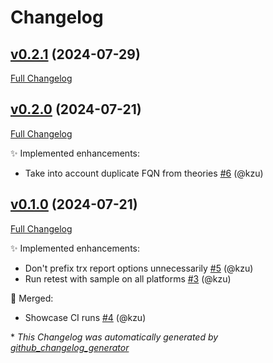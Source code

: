 # Changelog

## [v0.2.1](https://github.com/devlooped/dotnet-retest/tree/v0.2.1) (2024-07-29)

[Full Changelog](https://github.com/devlooped/dotnet-retest/compare/v0.2.0...v0.2.1)

## [v0.2.0](https://github.com/devlooped/dotnet-retest/tree/v0.2.0) (2024-07-21)

[Full Changelog](https://github.com/devlooped/dotnet-retest/compare/v0.1.0...v0.2.0)

:sparkles: Implemented enhancements:

- Take into account duplicate FQN from theories [\#6](https://github.com/devlooped/dotnet-retest/pull/6) (@kzu)

## [v0.1.0](https://github.com/devlooped/dotnet-retest/tree/v0.1.0) (2024-07-21)

[Full Changelog](https://github.com/devlooped/dotnet-retest/compare/cc678481a604157a20545f0a37a4fe7e119a77b3...v0.1.0)

:sparkles: Implemented enhancements:

- Don't prefix trx report options unnecessarily [\#5](https://github.com/devlooped/dotnet-retest/pull/5) (@kzu)
- Run retest with sample on all platforms [\#3](https://github.com/devlooped/dotnet-retest/pull/3) (@kzu)

:twisted_rightwards_arrows: Merged:

- Showcase CI runs [\#4](https://github.com/devlooped/dotnet-retest/pull/4) (@kzu)



\* *This Changelog was automatically generated by [github_changelog_generator](https://github.com/github-changelog-generator/github-changelog-generator)*
